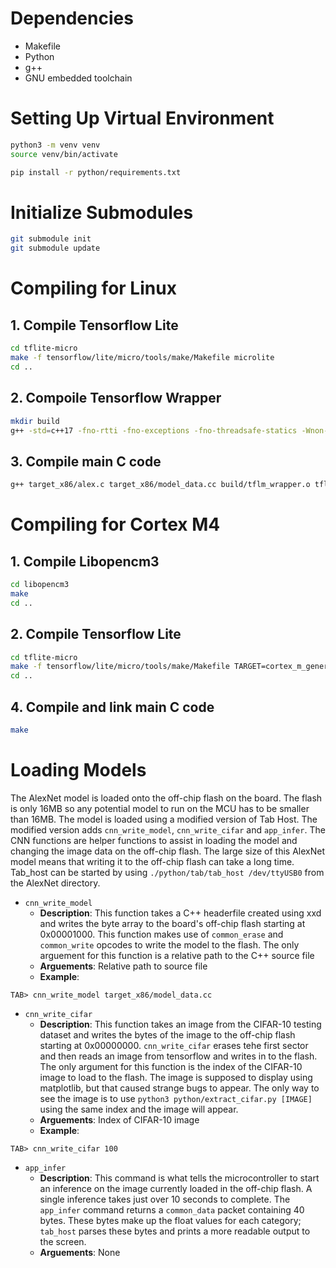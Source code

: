 
# Dependencies

- Makefile
- Python
- g++
- GNU embedded toolchain


# Setting Up Virtual Environment

```bash
python3 -m venv venv
source venv/bin/activate

pip install -r python/requirements.txt
```

# Initialize Submodules
```bash
git submodule init
git submodule update
```


# Compiling for Linux

## 1. Compile Tensorflow Lite

```bash
cd tflite-micro
make -f tensorflow/lite/micro/tools/make/Makefile microlite
cd ..
```


## 2. Compoile Tensorflow Wrapper

```bash
mkdir build
g++ -std=c++17 -fno-rtti -fno-exceptions -fno-threadsafe-statics -Wnon-virtual-dtor -Werror -fno-unwind-tables -ffunction-sections -fdata-sections -fmessage-length=0 -DTF_LITE_STATIC_MEMORY -DTF_LITE_DISABLE_X86_NEON -Wsign-compare -Wdouble-promotion -Wunused-variable -Wunused-function -Wswitch -Wvla -Wall -Wextra -Wmissing-field-initializers -Wstrict-aliasing -Wno-unused-parameter -DKERNELS_OPTIMIZED_FOR_SPEED -DTF_LITE_USE_CTIME -O2 -Itflite-micro/. -Itflite-micro/tensorflow/lite/micro/tools/make/downloads -Itflite-micro/tensorflow/lite/micro/tools/make/downloads/gemmlowp -Itflite-micro/tensorflow/lite/micro/tools/make/downloads/flatbuffers/include -Itflite-micro/tensorflow/lite/micro/tools/make/downloads/kissfft -Itflite-micro/tensorflow/lite/micro/tools/make/downloads/ruy -Itflite-micro/gen/linux_x86_64_default_gcc/genfiles/ -Itflite-micro/gen/linux_x86_64_default_gcc/genfiles/ -c target_x86/tflm_wrapper.cc -o build/tflm_wrapper.o
```


## 3. Compile main C code

```bash
g++ target_x86/alex.c target_x86/model_data.cc build/tflm_wrapper.o tflite-micro/gen/linux_x86_64_default_gcc/lib/libtensorflow-microlite.a -o alex.out
```


# Compiling for Cortex M4


## 1. Compile Libopencm3

```bash
cd libopencm3
make
cd ..
```


## 2. Compile Tensorflow Lite

```bash
cd tflite-micro
make -f tensorflow/lite/micro/tools/make/Makefile TARGET=cortex_m_generic TARGET_ARCH=cortex-m4+fp OPTIMIZED_KERNEL_DIR=cmsis_nn BUILD_TYPE=no_tf_lite_static_memory microlite
cd ..
```

## 4. Compile and link main C code

```bash
make
```


# Loading Models

The AlexNet model is loaded onto the off-chip flash on the board. The flash is only 16MB so any potential model to run on the MCU has to be smaller than 16MB. The model is loaded using a modified version of Tab Host. The modified version adds `cnn_write_model`, `cnn_write_cifar` and `app_infer`. The CNN functions are helper functions to assist in loading the model and changing the image data on the off-chip flash. The large size of this AlexNet model means that writing it to the off-chip flash can take a long time. Tab_host can be started by using `./python/tab/tab_host /dev/ttyUSB0` from the AlexNet directory.

- `cnn_write_model`
    - **Description**: This function takes a C++ headerfile created using xxd and writes the byte array to the board's off-chip flash starting at 0x00001000. This function makes use of `common_erase` and `common_write` opcodes to write the model to the flash. The only arguement for this function is a relative path to the C++ source file
    - **Arguements**: Relative path to source file
    - **Example**:
```
TAB> cnn_write_model target_x86/model_data.cc
```


- `cnn_write_cifar`
    - **Description**: This function takes an image from the CIFAR-10 testing dataset and writes the bytes of the image to the off-chip flash starting at 0x00000000. `cnn_write_cifar` erases tehe first sector and then reads an image from tensorflow and writes in to the flash. The only argument for this function is the index of the CIFAR-10 image to load to the flash. The image is supposed to display using matplotlib, but that caused strange bugs to appear. The only way to see the image is to use `python3 python/extract_cifar.py [IMAGE]` using the same index and the image will appear.
    - **Arguements**: Index of CIFAR-10 image
    - **Example**:
```
TAB> cnn_write_cifar 100
```

- `app_infer`
    - **Description**: This command is what tells the microcontroller to start an inference on the image currently loaded in the off-chip flash. A single inference takes just over 10 seconds to complete. The `app_infer` command returns a `common_data` packet containing 40 bytes. These bytes make up the float values for each category; `tab_host` parses these bytes and prints a more readable output to the screen.
    - **Arguements**: None

